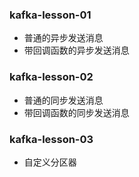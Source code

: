 ### kafka-lesson-01
- 普通的异步发送消息
- 带回调函数的异步发送消息

### kafka-lesson-02
- 普通的同步发送消息
- 带回调函数的同步发送消息

### kafka-lesson-03
- 自定义分区器
